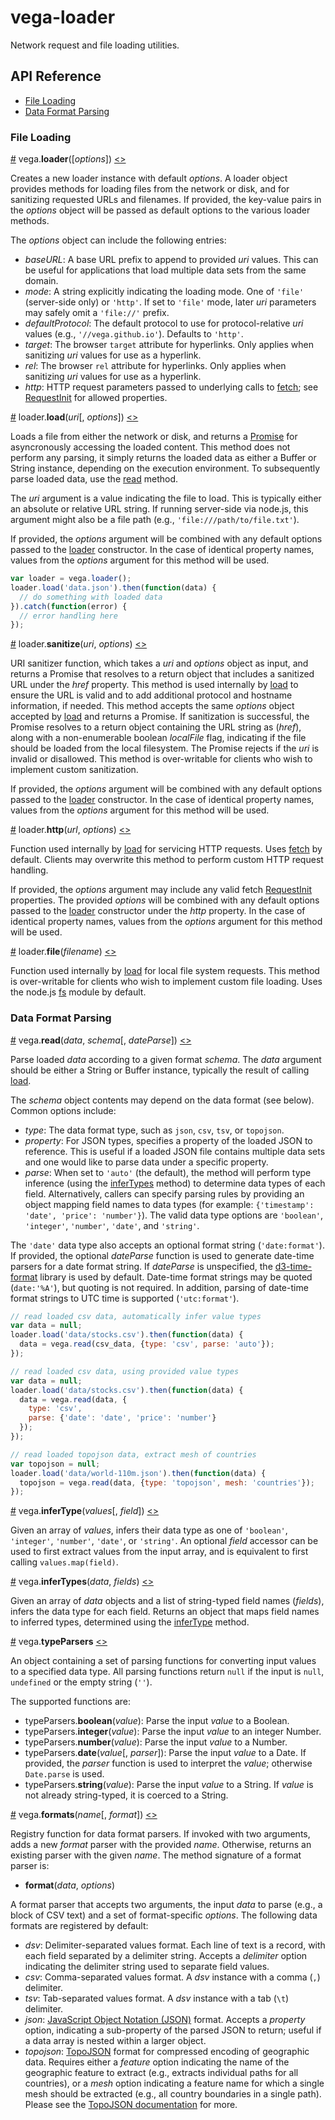 # vega-loader

Network request and file loading utilities.

## API Reference

* [File Loading](#file-loading)
* [Data Format Parsing](#data-format-parsing)

### File Loading

<a name="loader" href="#loader">#</a>
vega.<b>loader</b>([<i>options</i>])
[<>](https://github.com/vega/vega/blob/master/packages/vega-loader/src/loader.js "Source")

Creates a new loader instance with default *options*. A loader object provides methods for loading files from the network or disk, and for sanitizing requested URLs and filenames. If provided, the key-value pairs in the *options* object will be passed as default options to the various loader methods.

The *options* object can include the following entries:

- *baseURL*: A base URL prefix to append to provided *uri* values. This can
be useful for applications that load multiple data sets from the same domain.
- *mode*: A string explicitly indicating the loading mode. One of `'file'` (server-side only) or `'http'`. If set to `'file'` mode, later *uri* parameters may safely omit a `'file://'` prefix.
- *defaultProtocol*: The default protocol to use for protocol-relative *uri* values (e.g., `'//vega.github.io'`). Defaults to `'http'`.
- *target*: The browser `target` attribute for hyperlinks. Only applies when sanitizing *uri* values for use as a hyperlink.
- *rel*: The browser `rel` attribute for hyperlinks. Only applies when sanitizing *uri* values for use as a hyperlink.
- *http*: HTTP request parameters passed to underlying calls to [fetch](https://developer.mozilla.org/en-US/docs/Web/API/Fetch_API); see [RequestInit](https://fetch.spec.whatwg.org/#requestinit) for allowed properties.

<a name="load" href="#load">#</a>
loader.<b>load</b>(<i>uri</i>[, <i>options</i>])
[<>](https://github.com/vega/vega/blob/master/packages/vega-loader/src/loader.js "Source")

Loads a file from either the network or disk, and returns a [Promise](https://developer.mozilla.org/en-US/docs/Web/JavaScript/Reference/Global_Objects/Promise) for asyncronously accessing the loaded content. This method does not perform any parsing, it simply returns the loaded data as either a Buffer or String instance, depending on the execution environment. To subsequently parse loaded data, use the [read](#read) method.

The *uri* argument is a value indicating the file to load. This is typically either an absolute or relative URL string. If running server-side via node.js, this argument might also be a file path (e.g., `'file:///path/to/file.txt'`).

If provided, the *options* argument will be combined with any default options passed to the [loader](#loader) constructor. In the case of identical property names, values from the *options* argument for this method will be used.

```js
var loader = vega.loader();
loader.load('data.json').then(function(data) {
  // do something with loaded data
}).catch(function(error) {
  // error handling here
});
```

<a name="load_sanitize" href="load_sanitize">#</a>
loader.<b>sanitize</b>(<i>uri</i>, <i>options</i>)
[<>](https://github.com/vega/vega/blob/master/packages/vega-loader/src/loader.js "Source")

URI sanitizer function, which takes a *uri* and *options* object as input, and returns a Promise that resolves to a return object that includes a sanitized URL under the *href* property. This method is used internally by [load](#load) to ensure the URL is valid and to add additional protocol and hostname information, if needed. This method accepts the same *options* object accepted by [load](#load) and returns a Promise. If sanitization is successful, the Promise resolves to a return object containing the URL string as (_href_), along with a non-enumerable boolean _localFile_ flag, indicating if the file should be loaded from the local filesystem. The Promise rejects if the *uri* is invalid or disallowed. This method is over-writable for clients who wish to implement custom sanitization.

If provided, the *options* argument will be combined with any default options passed to the [loader](#loader) constructor. In the case of identical property names, values from the *options* argument for this method will be used.

<a name="load_http" href="load_http">#</a>
loader.<b>http</b>(<i>url</i>, <i>options</i>)
[<>](https://github.com/vega/vega/blob/master/packages/vega-loader/src/loader.js "Source")

Function used internally by [load](#load) for servicing HTTP requests. Uses [fetch](https://developer.mozilla.org/en-US/docs/Web/API/Fetch_API) by default. Clients may overwrite this method to perform custom HTTP request handling.

If provided, the *options* argument may include any valid fetch [RequestInit](https://fetch.spec.whatwg.org/#requestinit) properties. The provided *options* will be combined with any default options passed to the [loader](#loader) constructor under the *http* property. In the case of identical property names, values from the *options* argument for this method will be used.

<a name="load_file" href="load_file">#</a>
loader.<b>file</b>(<i>filename</i>)
[<>](https://github.com/vega/vega/blob/master/packages/vega-loader/src/loader.js "Source")

Function used internally by [load](#load) for local file system requests. This method is over-writable for clients who wish to implement custom file loading. Uses the node.js [fs](https://nodejs.org/api/fs.html) module by default.

### Data Format Parsing

<a name="read" href="#read">#</a>
vega.<b>read</b>(<i>data</i>, <i>schema</i>[, <i>dateParse</i>])
[<>](https://github.com/vega/vega/blob/master/packages/vega-loader/src/read.js "Source")

Parse loaded *data* according to a given format *schema*. The *data* argument should be either a String or Buffer instance, typically the result of calling [load](#load).

The *schema* object contents may depend on the data format (see below). Common options include:

- *type*: The data format type, such as `json`, `csv`, `tsv`, or `topojson`.
- *property*: For JSON types, specifies a property of the loaded JSON to reference. This is useful if a loaded JSON file contains multiple data sets and one would like to parse data under a specific property.
- *parse*: When set to `'auto'` (the default), the method will perform type inference (using the [inferTypes](#inferTypes) method) to determine data types of each field. Alternatively, callers can specify parsing rules by providing an object mapping field names to data types (for example: `{'timestamp': 'date', 'price': 'number'}`). The valid data type options are `'boolean'`, `'integer'`, `'number'`, `'date'`, and `'string'`.

The `'date'` data type also accepts an optional format string (`'date:format'`). If provided, the optional *dateParse* function is used to generate date-time parsers for a date format string. If *dateParse* is unspecified, the [d3-time-format](https://github.com/d3/d3-time-format) library is used by default. Date-time format strings may be quoted (`date:'%A'`), but quoting is not required. In addition, parsing of date-time format strings to UTC time is supported (`'utc:format'`).

```js
// read loaded csv data, automatically infer value types
var data = null;
loader.load('data/stocks.csv').then(function(data) {
  data = vega.read(csv_data, {type: 'csv', parse: 'auto'});
});
```

```js
// read loaded csv data, using provided value types
var data = null;
loader.load('data/stocks.csv').then(function(data) {
  data = vega.read(data, {
    type: 'csv',
    parse: {'date': 'date', 'price': 'number'}
  });
});
```

```js
// read loaded topojson data, extract mesh of countries
var topojson = null;
loader.load('data/world-110m.json').then(function(data) {
  topojson = vega.read(data, {type: 'topojson', mesh: 'countries'});
});
```

<a name="inferType" href="#inferType">#</a>
vega.<b>inferType</b>(<i>values</i>[, <i>field</i>])
[<>](https://github.com/vega/vega/blob/master/packages/vega-loader/src/type.js "Source")

Given an array of *values*, infers their data type as one of `'boolean'`, `'integer'`, `'number'`, `'date'`, or `'string'`. An optional *field* accessor can be used to first extract values from the input array, and is equivalent to first calling `values.map(field)`.

<a name="inferTypes" href="#inferTypes">#</a>
vega.<b>inferTypes</b>(<i>data</i>, <i>fields</i>)
[<>](https://github.com/vega/vega/blob/master/packages/vega-loader/src/type.js "Source")

Given an array of *data* objects and a list of string-typed field names (*fields*), infers the data type for each field. Returns an object that maps field names to inferred types, determined using the [inferType](#inferType) method.

<a name="typeParsers" href="#typeParsers">#</a>
vega.<b>typeParsers</b>
[<>](https://github.com/vega/vega/blob/master/packages/vega-loader/src/type.js "Source")

An object containing a set of parsing functions for converting input values to a specified data type. All parsing functions return `null` if the input is `null`, `undefined` or the empty string (`''`).

The supported functions are:

- typeParsers.<b>boolean</b>(<i>value</i>): Parse the input *value* to a Boolean.
- typeParsers.<b>integer</b>(<i>value</i>): Parse the input *value* to an integer Number.
- typeParsers.<b>number</b>(<i>value</i>): Parse the input *value* to a Number.
- typeParsers.<b>date</b>(<i>value</i>[, <i>parser</i>]): Parse the input *value* to a Date. If provided, the *parser* function is used to interpret the *value*; otherwise `Date.parse` is used.
- typeParsers.<b>string</b>(<i>value</i>): Parse the input *value* to a String. If *value* is not already string-typed, it is coerced to a String.

<a name="formats" href="#formats">#</a>
vega.<b>formats</b>(<i>name</i>[, <i>format</i>])
[<>](https://github.com/vega/vega/blob/master/packages/vega-loader/src/formats/index.js "Source")

Registry function for data format parsers. If invoked with two arguments, adds a new *format* parser with the provided *name*. Otherwise, returns an existing parser with the given *name*. The method signature of a format parser is:

- <b>format</b>(<i>data</i>, <i>options</i>)

A format parser that accepts two arguments, the input *data* to parse (e.g., a block of CSV text) and a set of format-specific *options*. The following data formats are registered by default:

- *dsv*: Delimiter-separated values format. Each line of text is a record, with each field separated by a delimiter string. Accepts a *delimiter* option indicating the delimiter string used to separate field values.
- *csv*: Comma-separated values format. A *dsv* instance with a comma (`,`) delimiter.
- *tsv*: Tab-separated values format. A *dsv* instance with a tab (`\t`) delimiter.
- *json*: [JavaScript Object Notation (JSON)](https://en.wikipedia.org/wiki/JSON) format. Accepts a *property* option, indicating a sub-property of the parsed JSON to return; useful if a data array is nested within a larger object.
- *topojson*: [TopoJSON](https://github.com/mbostock/topojson/wiki) format for compressed encoding of geographic data. Requires either a *feature* option indicating the name of the geographic feature to extract (e.g., extracts individual paths for all countries), or a *mesh* option indicating a feature name for which a single mesh should be extracted (e.g., all country boundaries in a single path). Please see the [TopoJSON documentation](https://github.com/mbostock/topojson/wiki) for more.
